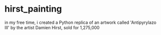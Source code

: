 # hirst_painting
in my free time, i  created a Python replica of an artwork called 'Antipyrylazo III' by the artist Damien Hirst, sold for 1,275,000
